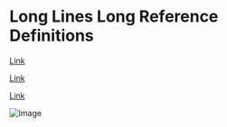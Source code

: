 # Long Lines Long Reference Definitions

[Link][short-reference-definition]

[Link][long-reference-definition]

[Link][long-reference-definition-split]

![Image][long-reference-definition-image]

[short-reference-definition]: https://example.com/short
[long-reference-definition]: https://example.com/long/long/long/long/long/long/long/long/long/long/long/long/long
[long-reference-definition-split]:
  https://example.com/long/long/long/long/long/long/long/long/long/long/long/long/long/long
[long-reference-definition-image]: https://example.com/long/long/long/long/long/long/long/long/long/long/long/long/long/image
<!-- markdownlint-disable-next-line link-image-reference-definitions -->
[long-reference-definition]: https://example.com/long/long/long/long/long/long/long/long/long/long/long/long/long
